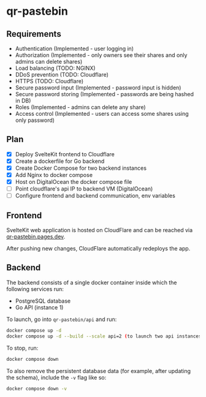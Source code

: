 # qr-pastebin

## Requirements

- Authentication (Implemented - user logging in)
- Authorization (Implemented - only owners see their shares and only admins can delete shares)
- Load balancing (TODO: NGINX)
- DDoS prevention (TODO: Cloudflare)
- HTTPS (TODO: Cloudflare)
- Secure password input (Implemented - password input is hidden)
- Secure password storing (Implemented - passwords are being hashed in DB)
- Roles (Implemented - admins can delete any share)
- Access control (Implemented - users can access some shares using only password)

## Plan

- [x] Deploy SvelteKit frontend to Cloudflare
- [x] Create a dockerfile for Go backend
- [x] Create Docker Compose for two backend instances
- [x] Add Nginx to docker compose
- [x] Host on DigitalOcean the docker compose file
- [ ] Point cloudflare's api IP to backend VM (DigitalOcean)
- [ ] Configure frontend and backend communication, env variables

## Frontend

SvelteKit web application is hosted on CloudFlare and can be reached via [qr-pastebin.pages.dev](https://qr-pastebin.pages.dev/).

After pushing new changes, CloudFlare automatically redeploys the app.

## Backend

The backend consists of a single docker container inside which the following services run:

- PostgreSQL database
- Go API (instance 1)

To launch, go into `qr-pastebin/api` and run:

```bash
docker compose up -d
docker compose up -d --build --scale api=2 (to launch two api instances)
```

To stop, run:

```bash
docker compose down
```

To also remove the persistent database data (for example, after updating the schema), include the `-v` flag like so:

```bash
docker compose down -v
```
